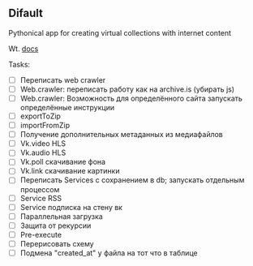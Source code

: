## Difault

Pythonical app for creating virtual collections with internet content

Wt. [docs](docs/ru/README.md)
<!--![Difault work scheme](readme/scheme.jpg)-->

Tasks:

- [ ] Переписать web crawler
- [ ] Web.crawler: переписать работу как на archive.is (убирать js)
- [ ] Web.crawler: Возможность для определённого сайта запускать определённые инструкции
- [ ] exportToZip
- [ ] importFromZip
- [ ] Получение дополнительных метаданных из медиафайлов
- [ ] Vk.video HLS
- [ ] Vk.audio HLS
- [ ] Vk.poll скачивание фона
- [ ] Vk.link скачивание картинки
- [ ] Переписать Services с сохранением в db; запускать отдельным процессом
- [ ] Service RSS
- [ ] Service подписка на стену вк
- [ ] Параллельная загрузка
- [ ] Защита от рекурсии
- [ ] Pre-execute
- [ ] Перерисовать схему
- [ ] Подмена "created_at" у файла на тот что в таблице

